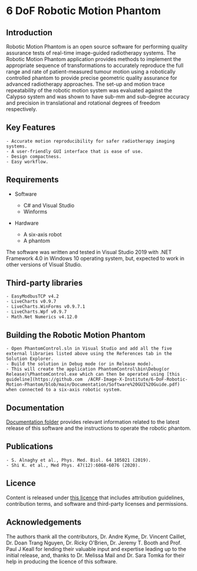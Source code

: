 # 6 DoF Robotic Motion Phantom
## Introduction
Robotic Motion Phantom is an open source software for performing quality assurance tests of real-time image-guided radiotherapy systems. The Robotic Motion Phantom application provides methods to implement the appropriate sequence of transformations to accurately reproduce the full range and rate of patient-measured tumour motion using a robotically controlled phantom to provide precise geometric quality assurance for advanced radiotherapy approaches. The set-up and motion trace repeatability of the robotic motion system was evaluated against the Calypso system and was shown to have sub-mm and sub-degree accuracy and precision in translational and rotational degrees of freedom respectively.

## Key Features

    - Accurate motion reproducibility for safer radiotherapy imaging systems.
    - A user-friendly GUI interface that is ease of use.
    - Design compactness.
    - Easy workflow.

## Requirements
  
  * Software 
     - C# and Visual Studio 
     - Winforms
    
  * Hardware
     - A six-axis robot
     - A phantom
     
The software was written and tested in Visual Studio 2019 with .NET Framework 4.0 in Windows 10 operating system, but, expected to work in other versions of Visual Studio.     

## Third-party libraries

    - EasyModbusTCP v4.2
    - LiveCharts v0.9.7
    - LiveCharts.WinForms v0.9.7.1
    - LiveCharts.Wpf v0.9.7
    - Math.Net Numerics v4.12.0

## Building the Robotic Motion Phantom

    - Open PhantomControl.sln in Visual Studio and add all the five external libraries listed above using the References tab in the Solution Explorer. 
    - Build the solution in Debug mode (or in Release mode).
    - This will create the application PhantomControl\bin\Debug(or Release)\PhantomControl.exe which can then be operated using [this guideline](https://github.com  /ACRF-Image-X-Institute/6-DoF-Robotic-Motion-Phantom/blob/main/Documentation/Software%20GUI%20Guide.pdf) when connected to a six-axis robotic system.

## Documentation

[Documentation folder](https://github.com/ACRF-Image-X-Institute/6-DoF-Robotic-Motion-Phantom/tree/main/Documentation) provides relevant information related to the latest release of this software and the instructions to operate the robotic phantom.

## Publications

    - S. Alnaghy et al., Phys. Med. Biol. 64 105021 (2019).
    - Shi K. et al., Med Phys. 47(12):6068-6076 (2020).

## Licence

Content is released under [this licence](https://github.com/ACRF-Image-X-Institute/6-DoF-Robotic-Motion-Phantom/blob/a5fb87378eb501c1a9539277ff3f0080b794489e/Copyright%20Notice%20and%20Licence.pdf) that includes attribution guidelines, contribution terms, and software and third-party licenses and permissions.

## Acknowledgements

The authors thank all the contributors, Dr. Andre Kyme, Dr. Vincent Caillet, Dr. Doan Trang Nguyen, Dr. Ricky O'Brien, Dr. Jeremy T. Booth and Prof. Paul J Keall for lending their valuable input and expertise leading up to the initial release, and, thanks to Dr. Melissa Mail and Dr. Sara Tomka for their help in producing the licence of this software.
